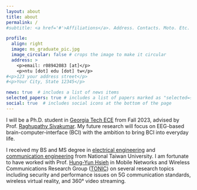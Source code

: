 ```yaml
---
layout: about
title: about
permalink: /
#subtitle: <a href='#'>Affiliations</a>. Address. Contacts. Moto. Etc.

profile:
  align: right
  image: ms_graduate_pic.jpg
  image_circular: false # crops the image to make it circular
  address: >
    <p>email: r08942083 [at]</p>
    <p>ntu [dot] edu [dot] tw</p>
#<p>123 your address street</p>
#<p>Your City, State 12345</p>

news: true  # includes a list of news items
selected_papers: true # includes a list of papers marked as "selected={true}"
social: true  # includes social icons at the bottom of the page
---
```


I will be a Ph.D. student in [Georgia Tech ECE](https://www.ece.gatech.edu) from Fall 2023, advised by Prof. [Raghupathy Sivakumar](https://siva.ece.gatech.edu).
My future research will focus on EEG-based brain-computer-interface (BCI) with the ambition to bring BCI into everyday life.

I received my BS and MS degree in [electrical engineering](https://web.ee.ntu.edu.tw/eng/index.php) and [communication engineering](https://comm.ntu.edu.tw/en/) from National Taiwan University. 
I am fortunate to have worked with Prof. [Hung-Yun Hsieh](https://www.ee.ntu.edu.tw/profile1.php?id=306) in Mobile Networks and Wireless Communications Research Group ([TONIC](http://tonic.ee.ntu.edu.tw)) on several research topics including security and performance issues on 5G communication standards, wireless virtual reality, and 360° video streaming.
